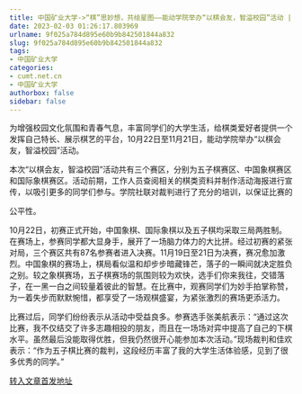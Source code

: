 ```yaml
---
title: 中国矿业大学->“棋”思妙想，共绘星图——能动学院举办“以棋会友，智溢校园”活动 | cumt.net.cn
date: 2023-02-03 01:26:17.803969
urlname: 9f025a784d895e60b9b842501844a832
slug: 9f025a784d895e60b9b842501844a832
tags: 
- 中国矿业大学
categories:
- cumt.net.cn
- 中国矿业大学
authorbox: false
sidebar: false
---
```

  

为增强校园文化氛围和青春气息，丰富同学们的大学生活，给棋类爱好者提供一个发挥自己特长、展示棋艺的平台，10月22日至11月21日，能动学院举办“以棋会友，智溢校园”活动。

本次“以棋会友，智溢校园”活动共有三个赛区，分别为五子棋赛区、中国象棋赛区和国际象棋赛区。活动前期，工作人员查阅相关的棋类资料并制作活动海报进行宣传，以吸引更多的同学们参与。学院社联对裁判进行了充分的培训，以保证比赛的
<!--more-->
公平性。

10月22日，初赛正式开始，中国象棋、国际象棋以及五子棋均采取三局两胜制。在赛场上，参赛同学都大显身手，展开了一场脑力体力的大比拼。经过初赛的紧张对局，三个赛区共有87名参赛者进入决赛。11月19日至21日为决赛，赛况愈加激烈。中国象棋的赛场上，棋局看似温和却步步暗藏锋芒，落子的一瞬间就决定胜负之别。较之象棋赛场，五子棋赛场的氛围则较为欢快，选手们你来我往，交错落子，在一黑一白之间较量着彼此的智慧。在比赛中，观赛同学们为妙手拍掌称赞，为一着失步而默默惋惜，都享受了一场观棋盛宴，为紧张激烈的赛场更添活力。

比赛过后，同学们纷纷表示从活动中受益良多。参赛选手张美航表示：“通过这次比赛，我不仅结交了许多志趣相投的朋友，而且在一场场对弈中提高了自己的下棋水平。虽然最后没能取得优胜，但我仍然很开心能参加本次活动。”现场裁判和佳欢表示：“作为五子棋比赛的裁判，这段经历丰富了我的大学生活体验感，见到了很多优秀的同学。”



[转入文章首发地址](https://xwzx.cumt.edu.cn/b9/98/c523a637336/page.htm)